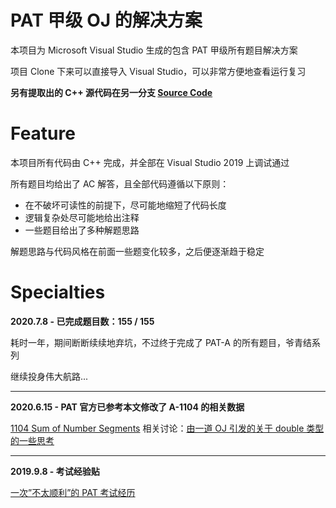 # PAT 甲级 OJ 的解决方案

本项目为 Microsoft Visual Studio 生成的包含 PAT 甲级所有题目解决方案

项目 Clone 下来可以直接导入 Visual Studio，可以非常方便地查看运行复习

**另有提取出的 C++ 源代码在另一分支 [Source Code ](https://github.com/bipy/PAT-Advanced-Level-Practice/tree/source)**

# Feature

本项目所有代码由 C++ 完成，并全部在 Visual Studio 2019 上调试通过

所有题目均给出了 AC 解答，且全部代码遵循以下原则：

- 在不破坏可读性的前提下，尽可能地缩短了代码长度
- 逻辑复杂处尽可能地给出注释
- 一些题目给出了多种解题思路

解题思路与代码风格在前面一些题变化较多，之后便逐渐趋于稳定

# Specialties

**2020.7.8 - 已完成题目数：155 / 155**

耗时一年，期间断断续续地弃坑，不过终于完成了 PAT-A 的所有题目，爷青结系列

继续投身伟大航路...

****

**2020.6.15 - PAT 官方已参考本文修改了 A-1104 的相关数据**

[1104 Sum of Number Segments](https://pintia.cn/problem-sets/994805342720868352/problems/994805363914686464) 相关讨论：[由一道 OJ 引发的关于 double 类型的一些思考](https://bipy.me/post/about-double/)

****

**2019.9.8 - 考试经验贴** 

[一次”不太顺利”的 PAT 考试经历](https://bipy.me/post/pat-20190908/)

